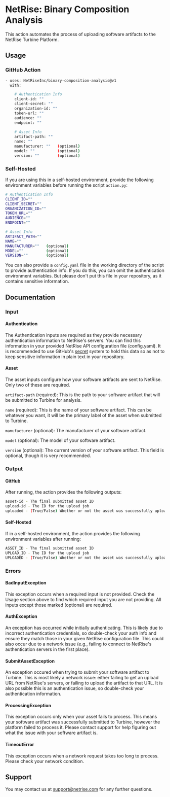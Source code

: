 # NetRise: Binary Composition Analysis

This action automates the process of uploading software artifacts to the NetRise Turbine Platform.

## Usage

### GitHub Action

```bash
- uses: NetRiseInc/binary-composition-analysis@v1
  with:

    # Authentication Info
    client-id: ""
    client-secret: ""
    organization-id: ""
    token-url: ""
    audience: ""
    endpoint: ""
    
    # Asset Info
    artifact-path: ""
    name: ""
    manufacturer: ""   (optional)
    model: ""          (optional)
    version: ""        (optional)
```

### Self-Hosted

If you are using this in a self-hosted environment, provide the following environment variables before running the script `action.py`:

```bash
# Authentication Info
CLIENT_ID=""
CLIENT_SECRET=""
ORGANIZATION_ID=""
TOKEN_URL=""
AUDIENCE=""
ENDPOINT=""

# Asset Info
ARTIFACT_PATH=""
NAME=""
MANUFACTURER=""   (optional)
MODEL=""          (optional)
VERSION=""        (optional)
```

You can also provide a `config.yaml` file in the working directory of the script to provide authentication info. If you do this, you can omit the authentication environment variables. But please don't put this file in your repository, as it contains sensitive information.

## Documentation

### Input

#### Authentication

The Authentication inputs are required as they provide necessary authentication information to NetRise's servers. You can find this information in your provided NetRise API configuration file (config.yaml). It is recommended to use GitHub's [secret](https://docs.github.com/en/actions/security-for-github-actions/security-guides/using-secrets-in-github-actions) system to hold this data so as not to keep sensitive information in plain text in your repository.

#### Asset

The asset inputs configure how your software artifacts are sent to NetRise. Only two of these are required.

`artifact-path` (required): This is the path to your software artifact that will be submitted to Turbine for analysis.

`name` (required): This is the name of your software artifact. This can be whatever you want, it will be the primary label of the asset when submitted to Turbine.

`manufacturer` (optional): The manufacturer of your software artifact.

`model` (optional): The model of your software artifact.

`version` (optional): The current version of your software artifact. This field is optional, though it is very recommended.

### Output

#### GitHub

After running, the action provides the following outputs:

```bash
asset-id - The final submitted asset ID
upload-id - The ID for the upload job
uploaded - (True/False) Whether or not the asset was successfully uploaded
```

#### Self-Hosted

If in a self-hosted environment, the action provides the following environment variables after running:

```bash
ASSET_ID - The final submitted asset ID
UPLOAD_ID - The ID for the upload job
UPLOADED - (True/False) Whether or not the asset was successfully uploaded
```

### Errors

#### BadInputException

This exception occurs when a required input is not provided. Check the Usage section above to find which required input you are not providing. All inputs except those marked (optional) are required.

#### AuthException

An exception has occurred while initially authenticating. This is likely due to incorrect authentication credentials, so double-check your auth info and ensure they match those in your given NetRise configuration file. This could also occur due to a network issue (e.g., failing to connect to NetRise's authentication servers in the first place).

#### SubmitAssetException

An exception occured when trying to submit your software artifact to Turbine. This is most likely a network issue: either failing to get an upload URL from NetRise's servers, or failing to upload the artifact to that URL. It is also possible this is an authentication issue, so double-check your authentication information.

#### ProcessingException

This exception occurs only when your asset fails to process. This means your software artifact was successfully submitted to Turbine, however the platform failed to process it. Please contact support for help figuring out what the issue with your software artifact is.

#### TimeoutError

This exception occurs when a network request takes too long to process. Please check your network condition.

## Support

You may contact us at <support@netrise.com> for any further questions.
